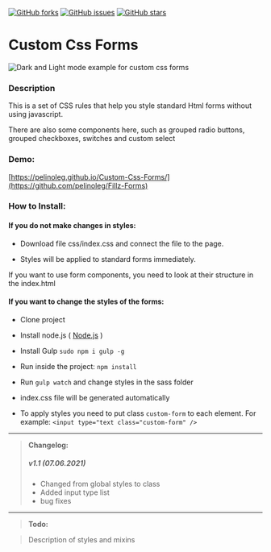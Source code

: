 [![GitHub forks](https://img.shields.io/github/forks/pelinoleg/GulpBlank.svg)](https://github.com/pelinoleg/Fillz-Forms/network)
[![GitHub issues](https://img.shields.io/github/issues/pelinoleg/GulpBlank.svg)](https://github.com/pelinoleg/Fillz-Forms/issues)
[![GitHub stars](https://img.shields.io/github/stars/pelinoleg/GulpBlank.svg)](https://github.com/pelinoleg/Fillz-Forms/stargazers)
# Custom Css Forms

![Dark and Light mode example for custom css forms](https://github.com/pelinoleg/Fillz-Forms/blob/master/custom_forms_demo.jpg)

### Description

This is a set of CSS rules that help you style standard Html forms without using javascript.

There are also some components here, such as grouped radio buttons, grouped checkboxes, switches and custom select

### Demo:

[https://pelinoleg.github.io/Custom-Css-Forms/](https://github.com/pelinoleg/Fillz-Forms)

### How to Install:

#### If you do not make changes in styles:

- Download file css/index.css and connect the file to the page.

- Styles will be applied to standard forms immediately.

If you want to use form components, you need to look at their structure in the index.html

#### If you want to change the styles of the forms:

- Clone project

- Install node.js ( [Node.js](https://nodejs.org/en/) )

- Install Gulp `sudo npm i gulp -g`

- Run inside the project: `npm install`

- Run `gulp watch` and change styles in the sass folder

- index.css file will be generated automatically
- To apply styles you need to put class `custom-form` to each element. For example: `<input type="text class="custom-form" />`

---

> **Changelog:**
>
> ##### v1.1 (07.06.2021)
>
> - Changed from global styles to class
> - Added input type list
> - bug fixes

---

> **Todo:**

> Description of styles and mixins

